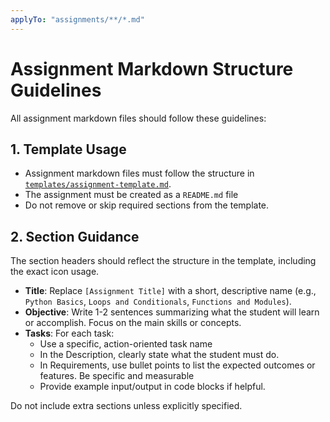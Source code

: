 ```yaml
---
applyTo: "assignments/**/*.md"
---
```


# Assignment Markdown Structure Guidelines

All assignment markdown files should follow these guidelines:

## 1. Template Usage

- Assignment markdown files must follow the structure in [`templates/assignment-template.md`](../../templates/assignment-template.md).
- The assignment must be created as a `README.md` file
- Do not remove or skip required sections from the template.

## 2. Section Guidance

The section headers should reflect the structure in the template, including the exact icon usage.

- **Title**: Replace `[Assignment Title]` with a short, descriptive name (e.g., `Python Basics`, `Loops and Conditionals`, `Functions and Modules`).
- **Objective**: Write 1-2 sentences summarizing what the student will learn or accomplish. Focus on the main skills or concepts.
- **Tasks**: For each task:
   - Use a specific, action-oriented task name
   - In the Description, clearly state what the student must do.
   - In Requirements, use bullet points to list the expected outcomes or features. Be specific and measurable
   - Provide example input/output in code blocks if helpful.

Do not include extra sections unless explicitly specified.
